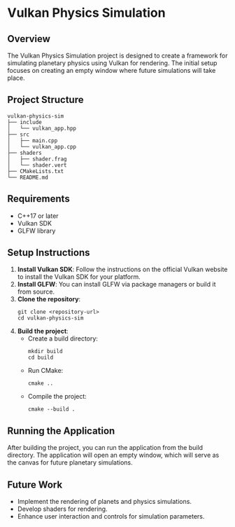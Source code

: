 # Vulkan Physics Simulation

## Overview
The Vulkan Physics Simulation project is designed to create a framework for simulating planetary physics using Vulkan for rendering. The initial setup focuses on creating an empty window where future simulations will take place.

## Project Structure
```
vulkan-physics-sim
├── include
│   └── vulkan_app.hpp
├── src
│   ├── main.cpp
│   └── vulkan_app.cpp
├── shaders
│   ├── shader.frag
│   └── shader.vert
├── CMakeLists.txt
└── README.md
```

## Requirements
- C++17 or later
- Vulkan SDK
- GLFW library

## Setup Instructions
1. **Install Vulkan SDK**: Follow the instructions on the official Vulkan website to install the Vulkan SDK for your platform.
2. **Install GLFW**: You can install GLFW via package managers or build it from source.
3. **Clone the repository**: 
   ```
   git clone <repository-url>
   cd vulkan-physics-sim
   ```
4. **Build the project**:
   - Create a build directory:
     ```
     mkdir build
     cd build
     ```
   - Run CMake:
     ```
     cmake ..
     ```
   - Compile the project:
     ```
     cmake --build .
     ```

## Running the Application
After building the project, you can run the application from the build directory. The application will open an empty window, which will serve as the canvas for future planetary simulations.

## Future Work
- Implement the rendering of planets and physics simulations.
- Develop shaders for rendering.
- Enhance user interaction and controls for simulation parameters.